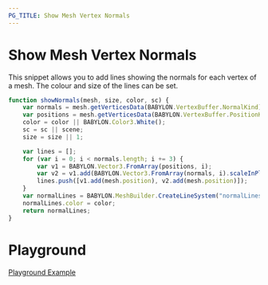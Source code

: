 ```yaml
---
PG_TITLE: Show Mesh Vertex Normals
---
```


# Show Mesh Vertex Normals
This snippet allows you to add lines showing the normals for each vertex of a mesh. The colour and size of the lines can be set.

```javascript
function showNormals(mesh, size, color, sc) {
    var normals = mesh.getVerticesData(BABYLON.VertexBuffer.NormalKind);
    var positions = mesh.getVerticesData(BABYLON.VertexBuffer.PositionKind);
    color = color || BABYLON.Color3.White();
    sc = sc || scene;
    size = size || 1;

    var lines = [];
    for (var i = 0; i < normals.length; i += 3) {
        var v1 = BABYLON.Vector3.FromArray(positions, i);
        var v2 = v1.add(BABYLON.Vector3.FromArray(normals, i).scaleInPlace(size));
        lines.push([v1.add(mesh.position), v2.add(mesh.position)]);
    }
    var normalLines = BABYLON.MeshBuilder.CreateLineSystem("normalLines", {lines: lines}, sc);
    normalLines.color = color;
    return normalLines;
}
```
# Playground

[Playground Example ](http://www.babylonjs-playground.com/#1ENDNT)